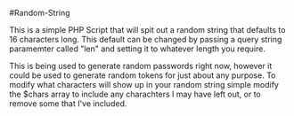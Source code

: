 #Random-String

This is a simple PHP Script that will spit out a random string that defaults to
16 characters long. This default can be changed by passing a query string
paramemter called "len" and setting it to whatever length you require.

This is being used to generate random passwords right now, however it could
be used to generate random tokens for just about any purpose. To modify what
characters will show up in your random string simple modify the $chars array to
include any charachters I may have left out, or to remove some that I've
included.